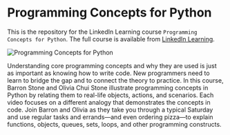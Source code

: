 # Programming Concepts for Python
This is the repository for the LinkedIn Learning course `Programming Concepts for Python`. The full course is available from [LinkedIn Learning][lil-course-url]. 

![Programming Concepts for Python][lil-thumbnail-url]

Understanding core programming concepts and why they are used is just as important as knowing how to write code. New programmers need to learn to bridge the gap and to connect the theory to practice. In this course, Barron Stone and Olivia Chui Stone illustrate programming concepts in Python by relating them to real-life objects, actions, and scenarios. Each video focuses on a different analogy that demonstrates the concepts in code. Join Barron and Olivia as they take you through a typical Saturday and use regular tasks and errands—and even ordering pizza—to explain functions, objects, queues, sets, loops, and other programming constructs.



[0]: # (Replace these placeholder URLs with actual course URLs)

[lil-course-url]: https://www.linkedin.com/learning/programming-concepts-for-python
[lil-thumbnail-url]: https://media.licdn.com/dms/image/D560DAQF5tQ0NTwTQ3g/learning-public-crop_675_1200/0/1698098378404?e=2147483647&v=beta&t=uBz5UeWQpQBO_64o5nbTUvXkvFYwdQRGPfT_OP34NV4

